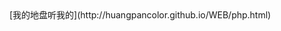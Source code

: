 <!DOCTYPE html>
<html lang="en">
<head>
	<meta charset="UTF-8">
	<title>Document</title>
</head>
<body>
	[我的地盘听我的](http://huangpancolor.github.io/WEB/php.html)
</body>
</html>